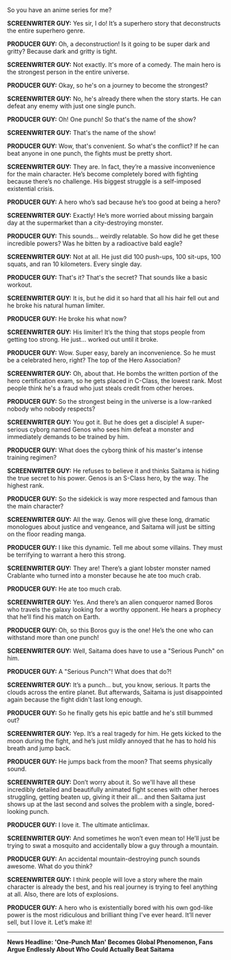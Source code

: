 So you have an anime series for me?

**SCREENWRITER GUY:** Yes sir, I do! It’s a superhero story that deconstructs the entire superhero genre.

**PRODUCER GUY:** Oh, a deconstruction! Is it going to be super dark and gritty? Because dark and gritty is tight.

**SCREENWRITER GUY:** Not exactly. It's more of a comedy. The main hero is the strongest person in the entire universe.

**PRODUCER GUY:** Okay, so he's on a journey to become the strongest?

**SCREENWRITER GUY:** No, he's already there when the story starts. He can defeat any enemy with just one single punch.

**PRODUCER GUY:** Oh! One punch! So that's the name of the show?

**SCREENWRITER GUY:** That's the name of the show!

**PRODUCER GUY:** Wow, that's convenient. So what's the conflict? If he can beat anyone in one punch, the fights must be pretty short.

**SCREENWRITER GUY:** They are. In fact, they’re a massive inconvenience for the main character. He’s become completely bored with fighting because there’s no challenge. His biggest struggle is a self-imposed existential crisis.

**PRODUCER GUY:** A hero who’s sad because he’s too good at being a hero?

**SCREENWRITER GUY:** Exactly! He’s more worried about missing bargain day at the supermarket than a city-destroying monster.

**PRODUCER GUY:** This sounds... weirdly relatable. So how did he get these incredible powers? Was he bitten by a radioactive bald eagle?

**SCREENWRITER GUY:** Not at all. He just did 100 push-ups, 100 sit-ups, 100 squats, and ran 10 kilometers. Every single day.

**PRODUCER GUY:** That's it? That's the secret? That sounds like a basic workout.

**SCREENWRITER GUY:** It is, but he did it so hard that all his hair fell out and he broke his natural human limiter.

**PRODUCER GUY:** He broke his what now?

**SCREENWRITER GUY:** His limiter! It’s the thing that stops people from getting too strong. He just… worked out until it broke.

**PRODUCER GUY:** Wow. Super easy, barely an inconvenience. So he must be a celebrated hero, right? The top of the Hero Association?

**SCREENWRITER GUY:** Oh, about that. He bombs the written portion of the hero certification exam, so he gets placed in C-Class, the lowest rank. Most people think he's a fraud who just steals credit from other heroes.

**PRODUCER GUY:** So the strongest being in the universe is a low-ranked nobody who nobody respects?

**SCREENWRITER GUY:** You got it. But he does get a disciple! A super-serious cyborg named Genos who sees him defeat a monster and immediately demands to be trained by him.

**PRODUCER GUY:** What does the cyborg think of his master's intense training regimen?

**SCREENWRITER GUY:** He refuses to believe it and thinks Saitama is hiding the true secret to his power. Genos is an S-Class hero, by the way. The highest rank.

**PRODUCER GUY:** So the sidekick is way more respected and famous than the main character?

**SCREENWRITER GUY:** All the way. Genos will give these long, dramatic monologues about justice and vengeance, and Saitama will just be sitting on the floor reading manga.

**PRODUCER GUY:** I like this dynamic. Tell me about some villains. They must be terrifying to warrant a hero this strong.

**SCREENWRITER GUY:** They are! There’s a giant lobster monster named Crablante who turned into a monster because he ate too much crab.

**PRODUCER GUY:** He ate too much crab.

**SCREENWRITER GUY:** Yes. And there’s an alien conqueror named Boros who travels the galaxy looking for a worthy opponent. He hears a prophecy that he’ll find his match on Earth.

**PRODUCER GUY:** Oh, so this Boros guy is the one! He’s the one who can withstand more than one punch!

**SCREENWRITER GUY:** Well, Saitama does have to use a "Serious Punch" on him.

**PRODUCER GUY:** A "Serious Punch"! What does that do?!

**SCREENWRITER GUY:** It’s a punch... but, you know, serious. It parts the clouds across the entire planet. But afterwards, Saitama is just disappointed again because the fight didn't last long enough.

**PRODUCER GUY:** So he finally gets his epic battle and he's still bummed out?

**SCREENWRITER GUY:** Yep. It’s a real tragedy for him. He gets kicked to the moon during the fight, and he’s just mildly annoyed that he has to hold his breath and jump back.

**PRODUCER GUY:** He jumps back from the moon? That seems physically sound.

**SCREENWRITER GUY:** Don’t worry about it. So we'll have all these incredibly detailed and beautifully animated fight scenes with other heroes struggling, getting beaten up, giving it their all... and then Saitama just shows up at the last second and solves the problem with a single, bored-looking punch.

**PRODUCER GUY:** I love it. The ultimate anticlimax.

**SCREENWRITER GUY:** And sometimes he won’t even mean to! He’ll just be trying to swat a mosquito and accidentally blow a guy through a mountain.

**PRODUCER GUY:** An accidental mountain-destroying punch sounds awesome. What do you think?

**SCREENWRITER GUY:** I think people will love a story where the main character is already the best, and his real journey is trying to feel anything at all. Also, there are lots of explosions.

**PRODUCER GUY:** A hero who is existentially bored with his own god-like power is the most ridiculous and brilliant thing I've ever heard. It’ll never sell, but I love it. Let’s make it!

***

**News Headline: 'One-Punch Man' Becomes Global Phenomenon, Fans Argue Endlessly About Who Could Actually Beat Saitama**